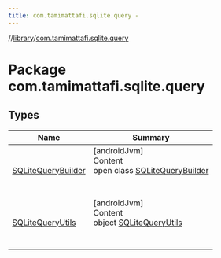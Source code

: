 ```yaml
---
title: com.tamimattafi.sqlite.query -
---
```

//[library](../index.md)/[com.tamimattafi.sqlite.query](index.md)



# Package com.tamimattafi.sqlite.query  


## Types  
  
|  Name|  Summary| 
|---|---|
| <a name="com.tamimattafi.sqlite.query/SQLiteQueryBuilder///PointingToDeclaration/"></a>[SQLiteQueryBuilder](-s-q-lite-query-builder/index.md)| <a name="com.tamimattafi.sqlite.query/SQLiteQueryBuilder///PointingToDeclaration/"></a>[androidJvm]  <br>Content  <br>open class [SQLiteQueryBuilder](-s-q-lite-query-builder/index.md)  <br><br><br>
| <a name="com.tamimattafi.sqlite.query/SQLiteQueryUtils///PointingToDeclaration/"></a>[SQLiteQueryUtils](-s-q-lite-query-utils/index.md)| <a name="com.tamimattafi.sqlite.query/SQLiteQueryUtils///PointingToDeclaration/"></a>[androidJvm]  <br>Content  <br>object [SQLiteQueryUtils](-s-q-lite-query-utils/index.md)  <br><br><br>

